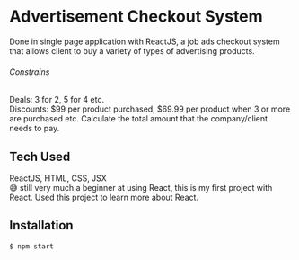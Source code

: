 # Advertisement Checkout System
Done in single page application with ReactJS, a job ads checkout system that allows client to buy a variety of types of advertising products.

###### Constrains
Deals: 3 for 2, 5 for 4 etc. <br>
Discounts: $99 per product purchased, $69.99 per product when 3 or more are purchased etc.
Calculate the total amount that the company/client needs to pay.

## Tech Used
ReactJS, HTML, CSS, JSX <br>
:sweat_smile: still very much a beginner at using React, this is my first project with React. Used this project to learn more about React.

## Installation
```
$ npm start
```

